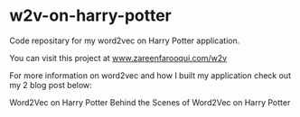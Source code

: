 # w2v-on-harry-potter
Code repositary for my word2vec on Harry Potter application. 

You can visit this project at www.zareenfarooqui.com/w2v

For more information on word2vec and how I built my application check out my 2 blog post below:

Word2Vec on Harry Potter
Behind the Scenes of Word2Vec on Harry Potter
